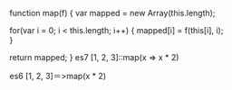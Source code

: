 
function map(f) {
  var mapped = new Array(this.length);

  for(var i = 0; i < this.length; i++) {
    mapped[i] = f(this[i], i);  
  }

  return mapped;
}
es7
[1, 2, 3]::map(x => x * 2)

es6
[1, 2, 3]＝>map(x * 2)